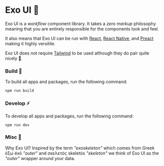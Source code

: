 # Exo UI 💎

Exo UI is a _workflow_ component library. It takes a _zero markup_ philosophy meaning that you are entirely responsible for the components look and feel.

It also means that Exo UI can be run with [React](https://react.dev/), [React Native](https://reactnative.dev/), and [Preact](https://preactjs.com/) making it highly versitile.

Exo UI does not require [Tailwind](https://tailwindcss.com/) to be used although they do pair quite nicely 🥂.

### Build 🧰

To build all apps and packages, run the following command:

```
npm run build
```

### Develop ⚡

To develop all apps and packages, run the following command:

```
npm run dev
```


### Misc 🔮

Why Exo UI? Inspired by the term _"exoskeleton"_ which comes from Greek έξω éxō _"outer"_ and σκελετός skeletós _"skeleton"_ we think of Exo UI as the _"outer"_ wrapper around your data.
